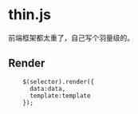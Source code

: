 # thin.js
前端框架都太重了，自己写个羽量级的。

##  Render
        $(selector).render({
          data:data,
          template:template
        });
